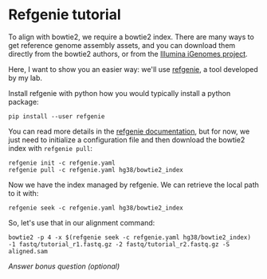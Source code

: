 # Refgenie tutorial

To align with bowtie2, we require a bowtie2 index. There are many ways to get reference genome assembly assets, and you can download them directly from the bowtie2 authors, or from the [Illumina iGenomes project](https://support.illumina.com/sequencing/sequencing_software/igenome.html).

Here, I want to show you an easier way: we'll use [refgenie](http://refgenie.databio.org), a tool developed by my lab.

Install refgenie with python how you would typically install a python package:

```
pip install --user refgenie
```

You can read more details in the [refgenie documentation](http://refgenie.databio.org), but for now, we just need to initialize a configuration file and then download the bowtie2 index with `refgenie pull`:

```
refgenie init -c refgenie.yaml
refgenie pull -c refgenie.yaml hg38/bowtie2_index
```

Now we have the index managed by refgenie. We can retrieve the local path to it with:

```
refgenie seek -c refgenie.yaml hg38/bowtie2_index
```

So, let's use that in our alignment command:

```
bowtie2 -p 4 -x $(refgenie seek -c refgenie.yaml hg38/bowtie2_index) -1 fastq/tutorial_r1.fastq.gz -2 fastq/tutorial_r2.fastq.gz -S aligned.sam
```

*Answer bonus question (optional)*
